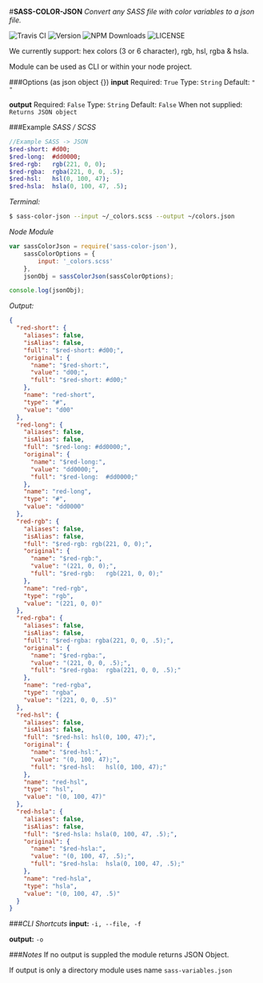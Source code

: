 #**SASS-COLOR-JSON**
*Convert any SASS file with color variables to a json file.*

![Travis CI](https://img.shields.io/travis/tbremer/sass-color-json.svg?style=flat-square)
![Version](https://img.shields.io/npm/v/sass-color-json.svg?style=flat-square)
![NPM Downloads](https://img.shields.io/npm/dm/sass-color-json.svg?style=flat-square)
![LICENSE](https://img.shields.io/npm/l/sass-color-json.svg?style=flat-square)

We currently support:  hex colors (3 or 6 character), rgb, hsl, rgba & hsla.

Module can be used as  CLI or within your node project.

###Options (as json object {})
**input**
Required: `True`
Type: `String`
Default: `" "`

**output**
Required: `False`
Type: `String`
Default: `False`
When not supplied: `Returns JSON object`

###Example
*SASS / SCSS*
```sass
//Example SASS -> JSON
$red-short: #d00;
$red-long:  #dd0000;
$red-rgb:   rgb(221, 0, 0);
$red-rgba:  rgba(221, 0, 0, .5);
$red-hsl:   hsl(0, 100, 47);
$red-hsla:  hsla(0, 100, 47, .5);
```
*Terminal:*
```bash
$ sass-color-json --input ~/_colors.scss --output ~/colors.json
```

*Node Module*
```javascript
var sassColorJson = require('sass-color-json'),
	sassColorOptions = {
		input: '_colors.scss'
	},
	jsonObj = sassColorJson(sassColorOptions);

console.log(jsonObj);
```

*Output:*
```json
{
  "red-short": {
    "aliases": false,
    "isAlias": false,
    "full": "$red-short: #d00;",
    "original": {
      "name": "$red-short:",
      "value": "d00;",
      "full": "$red-short: #d00;"
    },
    "name": "red-short",
    "type": "#",
    "value": "d00"
  },
  "red-long": {
    "aliases": false,
    "isAlias": false,
    "full": "$red-long: #dd0000;",
    "original": {
      "name": "$red-long:",
      "value": "dd0000;",
      "full": "$red-long:  #dd0000;"
    },
    "name": "red-long",
    "type": "#",
    "value": "dd0000"
  },
  "red-rgb": {
    "aliases": false,
    "isAlias": false,
    "full": "$red-rgb: rgb(221, 0, 0);",
    "original": {
      "name": "$red-rgb:",
      "value": "(221, 0, 0);",
      "full": "$red-rgb:   rgb(221, 0, 0);"
    },
    "name": "red-rgb",
    "type": "rgb",
    "value": "(221, 0, 0)"
  },
  "red-rgba": {
    "aliases": false,
    "isAlias": false,
    "full": "$red-rgba: rgba(221, 0, 0, .5);",
    "original": {
      "name": "$red-rgba:",
      "value": "(221, 0, 0, .5);",
      "full": "$red-rgba:  rgba(221, 0, 0, .5);"
    },
    "name": "red-rgba",
    "type": "rgba",
    "value": "(221, 0, 0, .5)"
  },
  "red-hsl": {
    "aliases": false,
    "isAlias": false,
    "full": "$red-hsl: hsl(0, 100, 47);",
    "original": {
      "name": "$red-hsl:",
      "value": "(0, 100, 47);",
      "full": "$red-hsl:   hsl(0, 100, 47);"
    },
    "name": "red-hsl",
    "type": "hsl",
    "value": "(0, 100, 47)"
  },
  "red-hsla": {
    "aliases": false,
    "isAlias": false,
    "full": "$red-hsla: hsla(0, 100, 47, .5);",
    "original": {
      "name": "$red-hsla:",
      "value": "(0, 100, 47, .5);",
      "full": "$red-hsla:  hsla(0, 100, 47, .5);"
    },
    "name": "red-hsla",
    "type": "hsla",
    "value": "(0, 100, 47, .5)"
  }
}
```

###*CLI Shortcuts*
**input:** `-i, --file, -f`

**output:** `-o`


###*Notes*
If no output is suppled the module returns JSON Object.

If output is only a directory module uses name `sass-variables.json`
